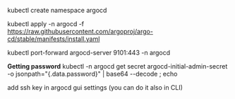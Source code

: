 kubectl create namespace argocd

kubectl apply -n argocd -f https://raw.githubusercontent.com/argoproj/argo-cd/stable/manifests/install.yaml

kubectl port-forward argocd-server 9101:443 -n argocd

**Getting password**
kubectl -n argocd get secret argocd-initial-admin-secret -o jsonpath="{.data.password}" | base64 --decode ; echo

add ssh key in argocd gui settings (you can do it also in CLI)